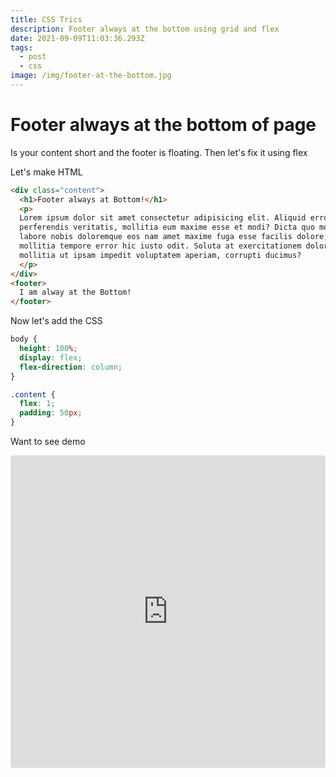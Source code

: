 ```yaml
---
title: CSS Trics
description: Footer always at the bottom using grid and flex
date: 2021-09-09T11:03:36.293Z
tags:
  - post
  - css
image: /img/footer-at-the-bottom.jpg
---
```

# Footer always at the bottom of page

Is your content short and the footer is floating. Then let's fix it using flex

Let's make HTML

```html
<div class="content">
  <h1>Footer always at Bottom!</h1>
  <p>
  Lorem ipsum dolor sit amet consectetur adipisicing elit. Aliquid error
  perferendis veritatis, mollitia eum maxime esse et modi? Dicta quo modi
  labore nobis doloremque eos nam amet maxime fuga esse facilis dolore,
  mollitia tempore error hic iusto odit. Soluta at exercitationem dolorum
  mollitia ut ipsam impedit voluptatem aperiam, corrupti ducimus?
  </p>
</div>
<footer>
  I am alway at the Bottom!
</footer>
```

Now let's add the CSS

```css
body {
  height: 100%;
  display: flex;
  flex-direction: column;
}

.content {
  flex: 1;
  padding: 50px;
}
```

Want to see demo

<iframe src="https://codesandbox.io/embed/footer-at-bottom-flex-l3z96?fontsize=14&hidenavigation=1&theme=dark"
     style="width:100%; height:500px; border:0; border-radius: 4px; overflow:hidden;"
     title="Footer at bottom (flex)"
     allow="accelerometer; ambient-light-sensor; camera; encrypted-media; geolocation; gyroscope; hid; microphone; midi; payment; usb; vr; xr-spatial-tracking"
     sandbox="allow-forms allow-modals allow-popups allow-presentation allow-same-origin allow-scripts"
   ></iframe>